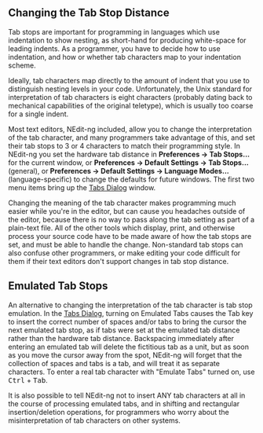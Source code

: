 
## Changing the Tab Stop Distance

Tab stops are important for programming in languages which use
indentation to show nesting, as short-hand for producing white-space for
leading indents. As a programmer, you have to decide how to use
indentation, and how or whether tab characters map to your indentation
scheme.

Ideally, tab characters map directly to the amount of indent that you
use to distinguish nesting levels in your code. Unfortunately, the Unix
standard for interpretation of tab characters is eight characters
(probably dating back to mechanical capabilities of the original
teletype), which is usually too coarse for a single indent.

Most text editors, NEdit-ng included, allow you to change the
interpretation of the tab character, and many programmers take advantage
of this, and set their tab stops to 3 or 4 characters to match their
programming style. In NEdit-ng you set the hardware tab distance in
**Preferences &rarr; Tab Stops...** for the current window, or **Preferences
&rarr; Default Settings &rarr; Tab Stops...** (general), or **Preferences
&rarr; Default Settings &rarr; Language Modes...** (language-specific) to
change the defaults for future windows. The first two menu items bring up the [Tabs Dialog](41.md) window.

Changing the meaning of the tab character makes programming much easier
while you're in the editor, but can cause you headaches outside of the
editor, because there is no way to pass along the tab setting as part of
a plain-text file. All of the other tools which display, print, and
otherwise process your source code have to be made aware of how the tab
stops are set, and must be able to handle the change. Non-standard tab
stops can also confuse other programmers, or make editing your code
difficult for them if their text editors don't support changes in tab
stop distance.

## Emulated Tab Stops

An alternative to changing the interpretation of the tab character is
tab stop emulation. In the [Tabs Dialog](41.md), turning on Emulated
Tabs causes the Tab key to insert the correct number of spaces and/or
tabs to bring the cursor the next emulated tab stop, as if tabs were set
at the emulated tab distance rather than the hardware tab distance.
Backspacing immediately after entering an emulated tab will delete the
fictitious tab as a unit, but as soon as you move the cursor away from
the spot, NEdit-ng will forget that the collection of spaces and tabs is
a tab, and will treat it as separate characters. To enter a real tab
character with "Emulate Tabs" turned on, use <kbd>Ctrl</kbd> + <kbd>Tab</kbd>.

It is also possible to tell NEdit-ng not to insert ANY tab characters at
all in the course of processing emulated tabs, and in shifting and
rectangular insertion/deletion operations, for programmers who worry
about the misinterpretation of tab characters on other systems.
